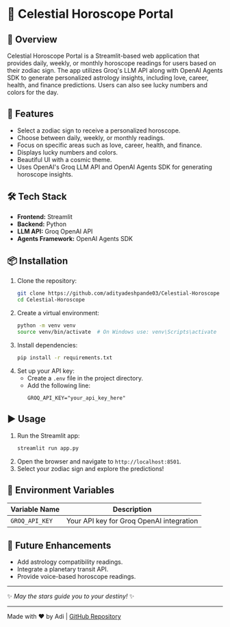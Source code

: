 # 🌟 Celestial Horoscope Portal

## 📌 Overview
Celestial Horoscope Portal is a Streamlit-based web application that provides daily, weekly, or monthly horoscope readings for users based on their zodiac sign. The app utilizes Groq's LLM API along with OpenAI Agents SDK to generate personalized astrology insights, including love, career, health, and finance predictions. Users can also see lucky numbers and colors for the day.

## 🚀 Features
- Select a zodiac sign to receive a personalized horoscope.
- Choose between daily, weekly, or monthly readings.
- Focus on specific areas such as love, career, health, and finance.
- Displays lucky numbers and colors.
- Beautiful UI with a cosmic theme.
- Uses OpenAI's Groq LLM API and OpenAI Agents SDK for generating horoscope insights.

## 🛠️ Tech Stack
- **Frontend:** Streamlit
- **Backend:** Python
- **LLM API:** Groq OpenAI API
- **Agents Framework:** OpenAI Agents SDK

## 📦 Installation
1. Clone the repository:
   ```bash
   git clone https://github.com/adityadeshpande03/Celestial-Horoscope
   cd Celestial-Horoscope
   ```
2. Create a virtual environment:
   ```bash
   python -m venv venv
   source venv/bin/activate  # On Windows use: venv\Scripts\activate
   ```
3. Install dependencies:
   ```bash
   pip install -r requirements.txt
   ```
4. Set up your API key:
   - Create a `.env` file in the project directory.
   - Add the following line:
     ```env
     GROQ_API_KEY="your_api_key_here"
     ```

## ▶️ Usage
1. Run the Streamlit app:
   ```bash
   streamlit run app.py
   ```
2. Open the browser and navigate to `http://localhost:8501`.
3. Select your zodiac sign and explore the predictions!

## 📜 Environment Variables
| Variable Name  | Description |
|---------------|-------------|
| `GROQ_API_KEY` | Your API key for Groq OpenAI integration |

## 🔮 Future Enhancements
- Add astrology compatibility readings.
- Integrate a planetary transit API.
- Provide voice-based horoscope readings.

---
✨ *May the stars guide you to your destiny!* ✨

---

Made with ❤️ by Adi | [GitHub Repository](https://github.com/adityadeshpande03/Celestial-Horoscope)
